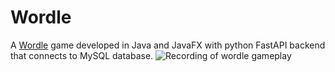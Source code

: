 # Wordle
A [Wordle](https://en.wikipedia.org/wiki/Wordle) game developed in Java and JavaFX with python FastAPI backend that connects to MySQL database.
![Recording of wordle gameplay](https://i.imgur.com/X0P5hjG.gif)
